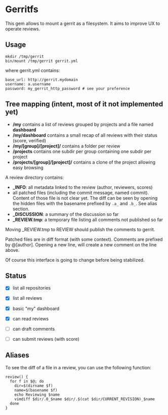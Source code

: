 # Gerritfs

This gem allows to mount a gerrit as a filesystem. It aims to improve UX to operate reviews.

Usage
-----

```
mkdir /tmp/gerrit
bin/mount /tmp/gerrit gerrit.yml
```

where gerrit.yml contains:

```
base_url: http://gerrit.mydomain
username: a.username
password: my_gerrit_http_password # see your preference
```

Tree mapping (intent, most of it not implemented yet)
------------

- **/my** contains a list of reviews grouped by projects and a file named **dashboard**
 - **/my/dashboard** contains a small recap of all reviews with their status (score, verified)
 - **/my/[group]/[project]/** contains a folder per review
- **/projects** contains one subdir per group containing one subdir per project
 - **/projects/[group]/[project]/** contains a clone of the project allowing easy browsing

A review directory contains:
- **_INFO**: all metadata linked to the review (author, reviewers, scores)
- all patched files (including the commit message, named commit). Content of those file is not clear yet.
  The diff can be seen by opening the hidden files with the basename prefixed by `.a_` and `.b_`. See alias section.
- **_DISCUSSION**: a summary of the discussion so far
- **_REVIEW.tmp**: a temporary file listing all comments not published so far

Moving \_REVIEW.tmp to REVIEW should publish the comments to gerrit.

Patched files are in diff format (with some context). Comments are prefixed by @[author]. Opening a new line, will create a new comment on the line above.

Of course this interface is going to change before being stabilized.

Status
------

- [x] list all repositories
- [x] list all reviews
- [x] basic "my" dashboard
- [x] can read reviews
- [ ] can draft comments
- [ ] can submit reviews (with score)


Aliases
-------

To see the diff of a file in a review, you can use the following function:
```
review() {
  for f in $@; do
    dir=$(dirname $f)
    name=$(basename $f)
    echo Reviewing $name
    vimdiff $dir/.0_$name $dir/.$(cat $dir/CURRENT_REVISION)_$name
  done
}
```
